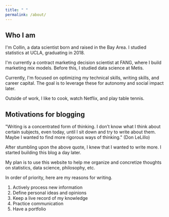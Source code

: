 ```yaml
---
title: " "
permalink: /about/
---
```


## Who I am

I'm Collin, a data scientist born and raised in the Bay Area. I studied statistics at UCLA, graduating in 2018. 

I'm currently a contract marketing decision scientist at FANG, where I build marketing mix models. Before this, I studied data science at Metis.

Currently, I'm focused on optimizing my technical skills, writing skills, and career capital. The goal is to leverage these for autonomy and social impact later.  

Outside of work, I like to cook, watch Netflix, and play table tennis.

## Motivations for blogging

"Writing is a concentrated form of thinking. I don’t know what I think about certain subjects, even today, until I sit down and try to write about them. Maybe I wanted to find more rigorous ways of thinking." (Don LeLillo)

After stumbling upon the above quote, I knew that I wanted to write more. I started building this blog a day later. 

My plan is to use this website to help me organize and concretize thoughts on statistics, data science, philosophy, etc.

In order of priority, here are my reasons for writing. 

1. Actively process new information 
2. Define personal ideas and opinions 
3. Keep a live record of my knowledge 
4. Practice communication 
5. Have a portfolio

